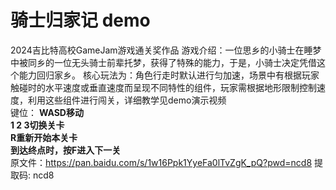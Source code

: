 # 骑士归家记 demo
2024吉比特高校GameJam游戏通关奖作品
游戏介绍：一位思乡的小骑士在睡梦中被同乡的一位无头骑士前辈托梦，获得了特殊的能力，于是，小骑士决定凭借这个能力回归家乡。
核心玩法为：角色行走时默认进行匀加速，场景中有根据玩家触碰时的水平速度或垂直速度而呈现不同特性的组件，玩家需根据地形限制控制速度，利用这些组件进行闯关，详细教学见demo演示视频  
键位：
**WASD移动**  
**1 2 3切换关卡**  
**R重新开始本关卡**  
**到达终点时，按F进入下一关**  
原文件：https://pan.baidu.com/s/1w16Ppk1YyeFa0lTvZgK_pQ?pwd=ncd8 提取码: ncd8
